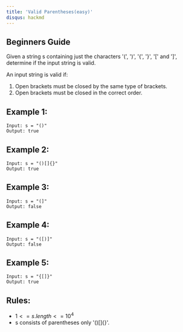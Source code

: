 ```yaml
---
title: 'Valid Parentheses(easy)'
disqus: hackmd
---
```


## Beginners Guide

Given a string s containing just the characters '(', ')', '{', '}', '[' and ']', determine if the input string is valid.

An input string is valid if:

1. Open brackets must be closed by the same type of brackets.
2. Open brackets must be closed in the correct order.


Example 1:
---
```go=
Input: s = "()"
Output: true
```

Example 2:
---
```go=
Input: s = "()[]{}"
Output: true
```

Example 3:
---
```go=
Input: s = "(]"
Output: false
```

Example 4:
---
```go=
Input: s = "([)]"
Output: false
```

Example 5:
---
```go=
Input: s = "{[]}"
Output: true
```

Rules:
---
* $1 <= s.length <= 10^4$
* s consists of parentheses only '()[]{}'.